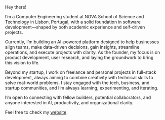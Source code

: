 
Hey there! 

I’m a Computer Engineering student at NOVA School of Science and Technology in Lisbon, Portugal, with a solid foundation in software development—shaped by both academic experience and self-driven projects.

Currently, I’m building an AI-powered platform designed to help businesses align teams, make data-driven decisions, gain insights, streamline operations, and execute projects with clarity. As the founder, my focus is on product development, user research, and laying the groundwork to bring this vision to life.

Beyond my startup, I work on freelance and personal projects in full-stack development, always aiming to combine creativity with technical skills to solve real-world problems. I stay engaged with the tech, business, and startup communities, and I’m always learning, experimenting, and iterating.

I’m open to connecting with fellow builders, potential collaborators, and anyone interested in AI, productivity, and organizational clarity.

Feel free to check my [website](https://gabfon.com).

